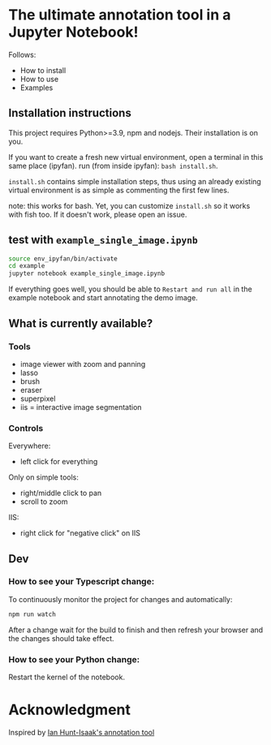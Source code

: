 # The ultimate annotation tool in a Jupyter Notebook!

Follows:
- How to install
- How to use
- Examples

## Installation instructions
This project requires Python>=3.9, npm and nodejs. Their installation is on you.

If you want to create a fresh new virtual environment, open a terminal in this same place (ipyfan).
run (from inside ipyfan): `bash install.sh`. 

`install.sh` contains simple installation steps, thus using an already existing virtual environment is as simple as commenting the first few lines.

note: this works for bash. Yet, you can customize `install.sh` so it works with fish too. If it doesn't work, please open an issue.

## test with `example_single_image.ipynb`
```bash
source env_ipyfan/bin/activate 
cd example
jupyter notebook example_single_image.ipynb  
```

If everything goes well, you should be able to `Restart and run all` in the example notebook and start annotating the demo image.

## What is currently available?
### Tools
- image viewer with zoom and panning
- lasso 
- brush
- eraser
- superpixel
- iis = interactive image segmentation
### Controls
Everywhere:
- left click for everything

Only on simple tools:
- right/middle click to pan
- scroll to zoom

IIS:
- right click for "negative click" on IIS


## Dev
### How to see your Typescript change:
To continuously monitor the project for changes and automatically:
```bash
npm run watch
```
After a change wait for the build to finish and then refresh your browser and the changes should take effect.

### How to see your Python change:
Restart the kernel of the notebook.


# Acknowledgment
Inspired by [Ian Hunt-Isaak's annotation tool](https://github.com/ianhi/ipysegment)
